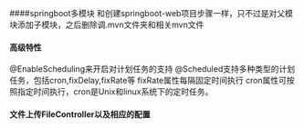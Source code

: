 ####springboot多模块
和创建springboot-web项目步骤一样，只不过是对父模块添加子模块，之后删除调.mvn文件夹和相关mvn文件
#### 高级特性
@EnableScheduling来开启对计划任务的支持
@Scheduled支持多种类型的计划任务，包括cron,fixDelay,fixRate等
fixRate属性每隔固定时间执行
cron属性可按照指定时间执行，cron是Unix和linux系统下的定时任务。

#### 文件上传FileController以及相应的配置